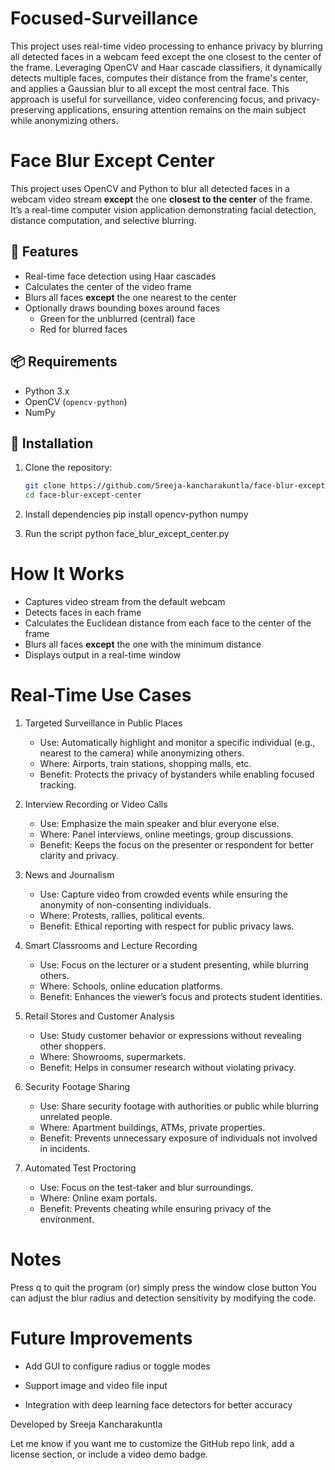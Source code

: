 # Focused-Surveillance
This project uses real-time video processing to enhance privacy by blurring all detected faces in a webcam feed except the one closest to the center of the frame. Leveraging OpenCV and Haar cascade classifiers, it dynamically detects multiple faces, computes their distance from the frame's center, and applies a Gaussian blur to all except the most central face. This approach is useful for surveillance, video conferencing focus, and privacy-preserving applications, ensuring attention remains on the main subject while anonymizing others.

# Face Blur Except Center

This project uses OpenCV and Python to blur all detected faces in a webcam video stream **except** the one **closest to the center** of the frame. It’s a real-time computer vision application demonstrating facial detection, distance computation, and selective blurring.

## 🎯 Features

- Real-time face detection using Haar cascades
- Calculates the center of the video frame
- Blurs all faces **except** the one nearest to the center
- Optionally draws bounding boxes around faces
  - Green for the unblurred (central) face
  - Red for blurred faces

## 📦 Requirements

- Python 3.x
- OpenCV (`opencv-python`)
- NumPy

## 🔧 Installation

1. Clone the repository:

   ```bash
   git clone https://github.com/Sreeja-kancharakuntla/face-blur-except-center.git
   cd face-blur-except-center
2. Install dependencies
    pip install opencv-python numpy
3. Run the script
    python face_blur_except_center.py

# How It Works
- Captures video stream from the default webcam
- Detects faces in each frame
- Calculates the Euclidean distance from each face to the center of the frame
- Blurs all faces **except** the one with the minimum distance
- Displays output in a real-time window

# Real-Time Use Cases
1. Targeted Surveillance in Public Places
    - Use: Automatically highlight and monitor a specific individual (e.g., nearest to the camera) while anonymizing others.
    - Where: Airports, train stations, shopping malls, etc.
    - Benefit: Protects the privacy of bystanders while enabling focused tracking.

2. Interview Recording or Video Calls
    - Use: Emphasize the main speaker and blur everyone else.
    - Where: Panel interviews, online meetings, group discussions.
    - Benefit: Keeps the focus on the presenter or respondent for better clarity and privacy.

3. News and Journalism
    - Use: Capture video from crowded events while ensuring the anonymity of non-consenting individuals.
    - Where: Protests, rallies, political events. 
    - Benefit: Ethical reporting with respect for public privacy laws.

4. Smart Classrooms and Lecture Recording
    - Use: Focus on the lecturer or a student presenting, while blurring others.
    - Where: Schools, online education platforms.
    - Benefit: Enhances the viewer’s focus and protects student identities.

5. Retail Stores and Customer Analysis
    - Use: Study customer behavior or expressions without revealing other shoppers.
    - Where: Showrooms, supermarkets.
    - Benefit: Helps in consumer research without violating privacy.

6. Security Footage Sharing
    - Use: Share security footage with authorities or public while blurring unrelated people.
    - Where: Apartment buildings, ATMs, private properties.
    - Benefit: Prevents unnecessary exposure of individuals not involved in incidents.

7. Automated Test Proctoring
    - Use: Focus on the test-taker and blur surroundings.
    - Where: Online exam portals.
    - Benefit: Prevents cheating while ensuring privacy of the environment.

# Notes
Press q to quit the program (or) simply press the window close button 
You can adjust the blur radius and detection sensitivity by modifying the code.

# Future Improvements
- Add GUI to configure radius or toggle modes

- Support image and video file input

- Integration with deep learning face detectors for better accuracy


Developed by Sreeja Kancharakuntla


Let me know if you want me to customize the GitHub repo link, add a license section, or include a video demo badge.


